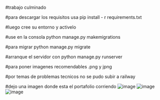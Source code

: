 #trabajo culminado

#para descargar los requisitos usa pip install - r requirements.txt

#luego cree su entorno y activelo

#use en la consola python manage.py makemigrations

#para migrar python manage.py migrate

#arranque el servidor con python manage.py runserver

#para poner imagenes recomendables .png y jpng

#por temas de problemas tecnicos no se pudo subir a railway

#dejo una imagen donde esta el portafolio corriendo
![image](https://user-images.githubusercontent.com/113256283/206953720-ac04e21c-df4c-438b-a611-fe165e2d3329.png)
![image](https://user-images.githubusercontent.com/113256283/206953728-8d0c58c4-59d6-4522-a504-74080910a96d.png)
![image](https://user-images.githubusercontent.com/113256283/206953747-4163b97f-ce4e-45f8-871f-b4d22506bce3.png)


